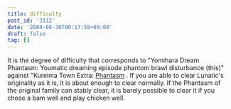 ```yaml
---
title: difficulty
post_id: '3112'
date: '2004-08-30T00:17:58+09:00'
draft: false
tag: []
---
```


It is the degree of difficulty that corresponds to "Yomihara Dream Phantasm: Youmatic dreaming episode phantom brawl disturbance (this)" against "Kureima Town Extra: [Phantasm](/tag/touhou-eosd-phantasm) . If you are able to clear Lunatic's originality as it is, it is about enough to clear normally. If the Phantasm of the original family can stably clear, it is barely possible to clear it if you chose a bam well and play chicken well.